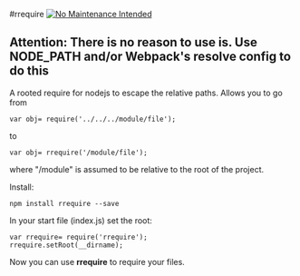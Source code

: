 #rrequire
[![No Maintenance Intended](http://unmaintained.tech/badge.svg)](http://unmaintained.tech/)

## Attention: There is no reason to use is. Use NODE_PATH and/or Webpack's resolve config to do this

A rooted require for nodejs to escape the relative paths. Allows you to go from

	var obj= require('../../../module/file');

to

	var obj= rrequire('/module/file');

where "/module" is assumed to be relative to the root of the project.

Install:
	
	npm install rrequire --save

In your start file (index.js) set the root:

	var rrequire= require('rrequire');
	rrequire.setRoot(__dirname);

Now you can use **rrequire** to require your files.
